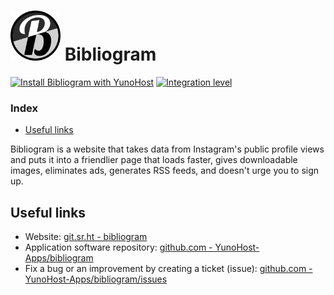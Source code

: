 # <img src="/images/logo-bibliogram.png" height="80px" alt="Bibliogram Logo"> Bibliogram

[![Install Bibliogram with YunoHost](https://install-app.yunohost.org/install-with-yunohost.png)](https://install-app.yunohost.org/?app=bibliogram) [![Integration level](https://dash.yunohost.org/integration/bibliogram.svg)](https://dash.yunohost.org/appci/app/bibliogram)

### Index

- [Useful links](#useful-links)

Bibliogram is a website that takes data from Instagram's public profile views and puts it into a friendlier page that loads faster, gives downloadable images, eliminates ads, generates RSS feeds, and doesn't urge you to sign up.

## Useful links

+ Website: [git.sr.ht - bibliogram](https://git.sr.ht/~cadence/bibliogram)
+ Application software repository: [github.com - YunoHost-Apps/bibliogram](https://github.com/YunoHost-Apps/bibliogram_ynh)
+ Fix a bug or an improvement by creating a ticket (issue): [github.com - YunoHost-Apps/bibliogram/issues](https://github.com/YunoHost-Apps/bibliogram_ynh/issues)
